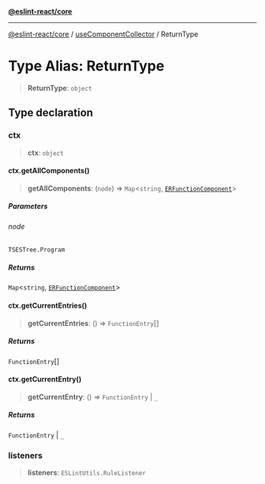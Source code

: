 [**@eslint-react/core**](../../../README.md)

***

[@eslint-react/core](../../../README.md) / [useComponentCollector](../README.md) / ReturnType

# Type Alias: ReturnType

> **ReturnType**: `object`

## Type declaration

### ctx

> **ctx**: `object`

#### ctx.getAllComponents()

> **getAllComponents**: (`node`) => `Map`\<`string`, [`ERFunctionComponent`](../../../interfaces/ERFunctionComponent.md)\>

##### Parameters

###### node

`TSESTree.Program`

##### Returns

`Map`\<`string`, [`ERFunctionComponent`](../../../interfaces/ERFunctionComponent.md)\>

#### ctx.getCurrentEntries()

> **getCurrentEntries**: () => `FunctionEntry`[]

##### Returns

`FunctionEntry`[]

#### ctx.getCurrentEntry()

> **getCurrentEntry**: () => `FunctionEntry` \| `_`

##### Returns

`FunctionEntry` \| `_`

### listeners

> **listeners**: `ESLintUtils.RuleListener`
